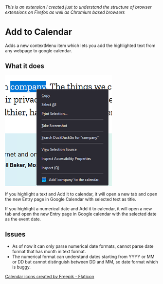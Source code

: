 _This is an extension I created just to understand the structure of browser extensions on Firefox as well as Chromium based browsers_

# Add to Calendar

Adds a new contextMenu item which lets you add the highlighted text from any webpage to google calendar.

## What it does

![Extension context menu screenshot in Firefox](screenshot-1.png)

If you highlight a text and Add it to calendar, it will open a new tab and open the new Entry page in Google Calendar with selected text as title.

If you highlight a numerical date and Add it to calendar, it will open a new tab and open the new Entry page in Google calendar with the selected date as the event date.

## Issues

- As of now it can only parse numerical date formats, cannot parse date format that has month in text format. 
- The numerical format can understand dates starting from YYYY or MM or DD but cannot distinguish between DD and MM, so date format which is buggy.

<a href="https://www.flaticon.com/free-icons/calendar" title="calendar icons">Calendar icons created by Freepik - Flaticon</a>
